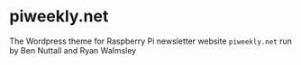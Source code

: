 # piweekly.net

The Wordpress theme for Raspberry Pi newsletter website ```piweekly.net``` run by Ben Nuttall and Ryan Walmsley
